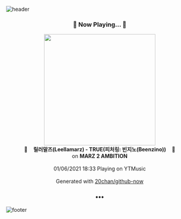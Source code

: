 ![header](https://capsule-render.vercel.app/api?type=wave&height=170&section=header&text=Hi.%20I'm%20SHIFT&fontColor=090707&fontAlignX=45&fontAlignY=65&fontSize=100)

<h3 align="center">🎵 Now Playing... 🎵</h3>
<p align="center">
  <a href="https://music.youtube.com/channel/UCoV8L_tyJqZoRh51f-2ylhQ">
    <img width="300" src="https://lh3.googleusercontent.com/gkQFVvjJGBrAk2EIgVpzixFW8hM2l-o8-0m-q_as2Hb3J64nXwQ1mc7TF-hRY6iFAcVEPFRxE_F3ppRXyA">
  </a>
  <br>
  🎵&nbsp&nbsp&nbsp <b>릴러말즈(Leellamarz) - TRUE(피처링: 빈지노(Beenzino))</b> &nbsp&nbsp&nbsp🎵
  <br>
  on <b>MARZ 2 AMBITION</b>
  
  <br />
  <br />
  01/06/2021 18:33 Playing on YTMusic
  <br />
  <br />
  Generated with <a href="https://github.com/20chan/github-now">20chan/github-now</a>
</p>

<h3 align="center">•••</h3>

![footer](https://capsule-render.vercel.app/api?type=wave&height=150&section=footer)
